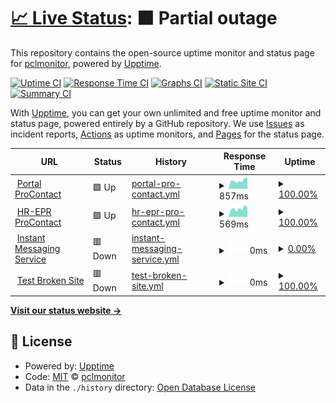 # [📈 Live Status](https://portal.procontact-solutions.fr): <!--live status--> **🟧 Partial outage**

This repository contains the open-source uptime monitor and status page for [pclmonitor](https://portal.procontact-solutions.fr), powered by [Upptime](https://github.com/upptime/upptime).

[![Uptime CI](https://github.com/pclmonitor/sv_uptime/workflows/Uptime%20CI/badge.svg)](https://github.com/pclmonitor/sv_uptime/actions?query=workflow%3A%22Uptime+CI%22)
[![Response Time CI](https://github.com/pclmonitor/sv_uptime/workflows/Response%20Time%20CI/badge.svg)](https://github.com/pclmonitor/sv_uptime/actions?query=workflow%3A%22Response+Time+CI%22)
[![Graphs CI](https://github.com/pclmonitor/sv_uptime/workflows/Graphs%20CI/badge.svg)](https://github.com/pclmonitor/sv_uptime/actions?query=workflow%3A%22Graphs+CI%22)
[![Static Site CI](https://github.com/pclmonitor/sv_uptime/workflows/Static%20Site%20CI/badge.svg)](https://github.com/pclmonitor/sv_uptime/actions?query=workflow%3A%22Static+Site+CI%22)
[![Summary CI](https://github.com/pclmonitor/sv_uptime/workflows/Summary%20CI/badge.svg)](https://github.com/pclmonitor/sv_uptime/actions?query=workflow%3A%22Summary+CI%22)

With [Upptime](https://upptime.js.org), you can get your own unlimited and free uptime monitor and status page, powered entirely by a GitHub repository. We use [Issues](https://github.com/pclmonitor/sv_uptime/issues) as incident reports, [Actions](https://github.com/pclmonitor/sv_uptime/actions) as uptime monitors, and [Pages](https://portal.procontact-solutions.fr) for the status page.

<!--start: status pages-->
<!-- This summary is generated by Upptime (https://github.com/upptime/upptime) -->
<!-- Do not edit this manually, your changes will be overwritten -->
<!-- prettier-ignore -->
| URL | Status | History | Response Time | Uptime |
| --- | ------ | ------- | ------------- | ------ |
| <img alt="" src="https://favicons.githubusercontent.com/portal.procontact-solutions.fr" height="13"> [Portal ProContact](https://portal.procontact-solutions.fr) | 🟩 Up | [portal-pro-contact.yml](https://github.com/pclmonitor/sv_uptime/commits/HEAD/history/portal-pro-contact.yml) | <details><summary><img alt="Response time graph" src="./graphs/portal-pro-contact/response-time-week.png" height="20"> 857ms</summary><br><a href="https://portal.procontact-solutions.fr/history/portal-pro-contact"><img alt="Response time 826" src="https://img.shields.io/endpoint?url=https%3A%2F%2Fraw.githubusercontent.com%2Fpclmonitor%2Fsv_uptime%2FHEAD%2Fapi%2Fportal-pro-contact%2Fresponse-time.json"></a><br><a href="https://portal.procontact-solutions.fr/history/portal-pro-contact"><img alt="24-hour response time 909" src="https://img.shields.io/endpoint?url=https%3A%2F%2Fraw.githubusercontent.com%2Fpclmonitor%2Fsv_uptime%2FHEAD%2Fapi%2Fportal-pro-contact%2Fresponse-time-day.json"></a><br><a href="https://portal.procontact-solutions.fr/history/portal-pro-contact"><img alt="7-day response time 857" src="https://img.shields.io/endpoint?url=https%3A%2F%2Fraw.githubusercontent.com%2Fpclmonitor%2Fsv_uptime%2FHEAD%2Fapi%2Fportal-pro-contact%2Fresponse-time-week.json"></a><br><a href="https://portal.procontact-solutions.fr/history/portal-pro-contact"><img alt="30-day response time 826" src="https://img.shields.io/endpoint?url=https%3A%2F%2Fraw.githubusercontent.com%2Fpclmonitor%2Fsv_uptime%2FHEAD%2Fapi%2Fportal-pro-contact%2Fresponse-time-month.json"></a><br><a href="https://portal.procontact-solutions.fr/history/portal-pro-contact"><img alt="1-year response time 826" src="https://img.shields.io/endpoint?url=https%3A%2F%2Fraw.githubusercontent.com%2Fpclmonitor%2Fsv_uptime%2FHEAD%2Fapi%2Fportal-pro-contact%2Fresponse-time-year.json"></a></details> | <details><summary><a href="https://portal.procontact-solutions.fr/history/portal-pro-contact">100.00%</a></summary><a href="https://portal.procontact-solutions.fr/history/portal-pro-contact"><img alt="All-time uptime 100.00%" src="https://img.shields.io/endpoint?url=https%3A%2F%2Fraw.githubusercontent.com%2Fpclmonitor%2Fsv_uptime%2FHEAD%2Fapi%2Fportal-pro-contact%2Fuptime.json"></a><br><a href="https://portal.procontact-solutions.fr/history/portal-pro-contact"><img alt="24-hour uptime 100.00%" src="https://img.shields.io/endpoint?url=https%3A%2F%2Fraw.githubusercontent.com%2Fpclmonitor%2Fsv_uptime%2FHEAD%2Fapi%2Fportal-pro-contact%2Fuptime-day.json"></a><br><a href="https://portal.procontact-solutions.fr/history/portal-pro-contact"><img alt="7-day uptime 100.00%" src="https://img.shields.io/endpoint?url=https%3A%2F%2Fraw.githubusercontent.com%2Fpclmonitor%2Fsv_uptime%2FHEAD%2Fapi%2Fportal-pro-contact%2Fuptime-week.json"></a><br><a href="https://portal.procontact-solutions.fr/history/portal-pro-contact"><img alt="30-day uptime 100.00%" src="https://img.shields.io/endpoint?url=https%3A%2F%2Fraw.githubusercontent.com%2Fpclmonitor%2Fsv_uptime%2FHEAD%2Fapi%2Fportal-pro-contact%2Fuptime-month.json"></a><br><a href="https://portal.procontact-solutions.fr/history/portal-pro-contact"><img alt="1-year uptime 100.00%" src="https://img.shields.io/endpoint?url=https%3A%2F%2Fraw.githubusercontent.com%2Fpclmonitor%2Fsv_uptime%2FHEAD%2Fapi%2Fportal-pro-contact%2Fuptime-year.json"></a></details>
| <img alt="" src="https://favicons.githubusercontent.com/erp.procontact-solutions.fr" height="13"> [HR-EPR ProContact](https://erp.procontact-solutions.fr) | 🟩 Up | [hr-epr-pro-contact.yml](https://github.com/pclmonitor/sv_uptime/commits/HEAD/history/hr-epr-pro-contact.yml) | <details><summary><img alt="Response time graph" src="./graphs/hr-epr-pro-contact/response-time-week.png" height="20"> 569ms</summary><br><a href="https://portal.procontact-solutions.fr/history/hr-epr-pro-contact"><img alt="Response time 605" src="https://img.shields.io/endpoint?url=https%3A%2F%2Fraw.githubusercontent.com%2Fpclmonitor%2Fsv_uptime%2FHEAD%2Fapi%2Fhr-epr-pro-contact%2Fresponse-time.json"></a><br><a href="https://portal.procontact-solutions.fr/history/hr-epr-pro-contact"><img alt="24-hour response time 558" src="https://img.shields.io/endpoint?url=https%3A%2F%2Fraw.githubusercontent.com%2Fpclmonitor%2Fsv_uptime%2FHEAD%2Fapi%2Fhr-epr-pro-contact%2Fresponse-time-day.json"></a><br><a href="https://portal.procontact-solutions.fr/history/hr-epr-pro-contact"><img alt="7-day response time 569" src="https://img.shields.io/endpoint?url=https%3A%2F%2Fraw.githubusercontent.com%2Fpclmonitor%2Fsv_uptime%2FHEAD%2Fapi%2Fhr-epr-pro-contact%2Fresponse-time-week.json"></a><br><a href="https://portal.procontact-solutions.fr/history/hr-epr-pro-contact"><img alt="30-day response time 605" src="https://img.shields.io/endpoint?url=https%3A%2F%2Fraw.githubusercontent.com%2Fpclmonitor%2Fsv_uptime%2FHEAD%2Fapi%2Fhr-epr-pro-contact%2Fresponse-time-month.json"></a><br><a href="https://portal.procontact-solutions.fr/history/hr-epr-pro-contact"><img alt="1-year response time 605" src="https://img.shields.io/endpoint?url=https%3A%2F%2Fraw.githubusercontent.com%2Fpclmonitor%2Fsv_uptime%2FHEAD%2Fapi%2Fhr-epr-pro-contact%2Fresponse-time-year.json"></a></details> | <details><summary><a href="https://portal.procontact-solutions.fr/history/hr-epr-pro-contact">100.00%</a></summary><a href="https://portal.procontact-solutions.fr/history/hr-epr-pro-contact"><img alt="All-time uptime 100.00%" src="https://img.shields.io/endpoint?url=https%3A%2F%2Fraw.githubusercontent.com%2Fpclmonitor%2Fsv_uptime%2FHEAD%2Fapi%2Fhr-epr-pro-contact%2Fuptime.json"></a><br><a href="https://portal.procontact-solutions.fr/history/hr-epr-pro-contact"><img alt="24-hour uptime 100.00%" src="https://img.shields.io/endpoint?url=https%3A%2F%2Fraw.githubusercontent.com%2Fpclmonitor%2Fsv_uptime%2FHEAD%2Fapi%2Fhr-epr-pro-contact%2Fuptime-day.json"></a><br><a href="https://portal.procontact-solutions.fr/history/hr-epr-pro-contact"><img alt="7-day uptime 100.00%" src="https://img.shields.io/endpoint?url=https%3A%2F%2Fraw.githubusercontent.com%2Fpclmonitor%2Fsv_uptime%2FHEAD%2Fapi%2Fhr-epr-pro-contact%2Fuptime-week.json"></a><br><a href="https://portal.procontact-solutions.fr/history/hr-epr-pro-contact"><img alt="30-day uptime 100.00%" src="https://img.shields.io/endpoint?url=https%3A%2F%2Fraw.githubusercontent.com%2Fpclmonitor%2Fsv_uptime%2FHEAD%2Fapi%2Fhr-epr-pro-contact%2Fuptime-month.json"></a><br><a href="https://portal.procontact-solutions.fr/history/hr-epr-pro-contact"><img alt="1-year uptime 100.00%" src="https://img.shields.io/endpoint?url=https%3A%2F%2Fraw.githubusercontent.com%2Fpclmonitor%2Fsv_uptime%2FHEAD%2Fapi%2Fhr-epr-pro-contact%2Fuptime-year.json"></a></details>
| <img alt="" src="https://favicons.githubusercontent.com/im.procontact-solutions.fr" height="13"> [Instant Messaging Service](https://im.procontact-solutions.fr) | 🟥 Down | [instant-messaging-service.yml](https://github.com/pclmonitor/sv_uptime/commits/HEAD/history/instant-messaging-service.yml) | <details><summary><img alt="Response time graph" src="./graphs/instant-messaging-service/response-time-week.png" height="20"> 0ms</summary><br><a href="https://portal.procontact-solutions.fr/history/instant-messaging-service"><img alt="Response time 0" src="https://img.shields.io/endpoint?url=https%3A%2F%2Fraw.githubusercontent.com%2Fpclmonitor%2Fsv_uptime%2FHEAD%2Fapi%2Finstant-messaging-service%2Fresponse-time.json"></a><br><a href="https://portal.procontact-solutions.fr/history/instant-messaging-service"><img alt="24-hour response time 0" src="https://img.shields.io/endpoint?url=https%3A%2F%2Fraw.githubusercontent.com%2Fpclmonitor%2Fsv_uptime%2FHEAD%2Fapi%2Finstant-messaging-service%2Fresponse-time-day.json"></a><br><a href="https://portal.procontact-solutions.fr/history/instant-messaging-service"><img alt="7-day response time 0" src="https://img.shields.io/endpoint?url=https%3A%2F%2Fraw.githubusercontent.com%2Fpclmonitor%2Fsv_uptime%2FHEAD%2Fapi%2Finstant-messaging-service%2Fresponse-time-week.json"></a><br><a href="https://portal.procontact-solutions.fr/history/instant-messaging-service"><img alt="30-day response time 0" src="https://img.shields.io/endpoint?url=https%3A%2F%2Fraw.githubusercontent.com%2Fpclmonitor%2Fsv_uptime%2FHEAD%2Fapi%2Finstant-messaging-service%2Fresponse-time-month.json"></a><br><a href="https://portal.procontact-solutions.fr/history/instant-messaging-service"><img alt="1-year response time 0" src="https://img.shields.io/endpoint?url=https%3A%2F%2Fraw.githubusercontent.com%2Fpclmonitor%2Fsv_uptime%2FHEAD%2Fapi%2Finstant-messaging-service%2Fresponse-time-year.json"></a></details> | <details><summary><a href="https://portal.procontact-solutions.fr/history/instant-messaging-service">0.00%</a></summary><a href="https://portal.procontact-solutions.fr/history/instant-messaging-service"><img alt="All-time uptime 0.00%" src="https://img.shields.io/endpoint?url=https%3A%2F%2Fraw.githubusercontent.com%2Fpclmonitor%2Fsv_uptime%2FHEAD%2Fapi%2Finstant-messaging-service%2Fuptime.json"></a><br><a href="https://portal.procontact-solutions.fr/history/instant-messaging-service"><img alt="24-hour uptime 0.00%" src="https://img.shields.io/endpoint?url=https%3A%2F%2Fraw.githubusercontent.com%2Fpclmonitor%2Fsv_uptime%2FHEAD%2Fapi%2Finstant-messaging-service%2Fuptime-day.json"></a><br><a href="https://portal.procontact-solutions.fr/history/instant-messaging-service"><img alt="7-day uptime 0.00%" src="https://img.shields.io/endpoint?url=https%3A%2F%2Fraw.githubusercontent.com%2Fpclmonitor%2Fsv_uptime%2FHEAD%2Fapi%2Finstant-messaging-service%2Fuptime-week.json"></a><br><a href="https://portal.procontact-solutions.fr/history/instant-messaging-service"><img alt="30-day uptime 0.00%" src="https://img.shields.io/endpoint?url=https%3A%2F%2Fraw.githubusercontent.com%2Fpclmonitor%2Fsv_uptime%2FHEAD%2Fapi%2Finstant-messaging-service%2Fuptime-month.json"></a><br><a href="https://portal.procontact-solutions.fr/history/instant-messaging-service"><img alt="1-year uptime 0.00%" src="https://img.shields.io/endpoint?url=https%3A%2F%2Fraw.githubusercontent.com%2Fpclmonitor%2Fsv_uptime%2FHEAD%2Fapi%2Finstant-messaging-service%2Fuptime-year.json"></a></details>
| <img alt="" src="https://favicons.githubusercontent.com/thissitedoesnotexist.koj.co" height="13"> [Test Broken Site](https://thissitedoesnotexist.koj.co) | 🟥 Down | [test-broken-site.yml](https://github.com/pclmonitor/sv_uptime/commits/HEAD/history/test-broken-site.yml) | <details><summary><img alt="Response time graph" src="./graphs/test-broken-site/response-time-week.png" height="20"> 0ms</summary><br><a href="https://portal.procontact-solutions.fr/history/test-broken-site"><img alt="Response time 0" src="https://img.shields.io/endpoint?url=https%3A%2F%2Fraw.githubusercontent.com%2Fpclmonitor%2Fsv_uptime%2FHEAD%2Fapi%2Ftest-broken-site%2Fresponse-time.json"></a><br><a href="https://portal.procontact-solutions.fr/history/test-broken-site"><img alt="24-hour response time 0" src="https://img.shields.io/endpoint?url=https%3A%2F%2Fraw.githubusercontent.com%2Fpclmonitor%2Fsv_uptime%2FHEAD%2Fapi%2Ftest-broken-site%2Fresponse-time-day.json"></a><br><a href="https://portal.procontact-solutions.fr/history/test-broken-site"><img alt="7-day response time 0" src="https://img.shields.io/endpoint?url=https%3A%2F%2Fraw.githubusercontent.com%2Fpclmonitor%2Fsv_uptime%2FHEAD%2Fapi%2Ftest-broken-site%2Fresponse-time-week.json"></a><br><a href="https://portal.procontact-solutions.fr/history/test-broken-site"><img alt="30-day response time 0" src="https://img.shields.io/endpoint?url=https%3A%2F%2Fraw.githubusercontent.com%2Fpclmonitor%2Fsv_uptime%2FHEAD%2Fapi%2Ftest-broken-site%2Fresponse-time-month.json"></a><br><a href="https://portal.procontact-solutions.fr/history/test-broken-site"><img alt="1-year response time 0" src="https://img.shields.io/endpoint?url=https%3A%2F%2Fraw.githubusercontent.com%2Fpclmonitor%2Fsv_uptime%2FHEAD%2Fapi%2Ftest-broken-site%2Fresponse-time-year.json"></a></details> | <details><summary><a href="https://portal.procontact-solutions.fr/history/test-broken-site">100.00%</a></summary><a href="https://portal.procontact-solutions.fr/history/test-broken-site"><img alt="All-time uptime 100.00%" src="https://img.shields.io/endpoint?url=https%3A%2F%2Fraw.githubusercontent.com%2Fpclmonitor%2Fsv_uptime%2FHEAD%2Fapi%2Ftest-broken-site%2Fuptime.json"></a><br><a href="https://portal.procontact-solutions.fr/history/test-broken-site"><img alt="24-hour uptime 100.00%" src="https://img.shields.io/endpoint?url=https%3A%2F%2Fraw.githubusercontent.com%2Fpclmonitor%2Fsv_uptime%2FHEAD%2Fapi%2Ftest-broken-site%2Fuptime-day.json"></a><br><a href="https://portal.procontact-solutions.fr/history/test-broken-site"><img alt="7-day uptime 100.00%" src="https://img.shields.io/endpoint?url=https%3A%2F%2Fraw.githubusercontent.com%2Fpclmonitor%2Fsv_uptime%2FHEAD%2Fapi%2Ftest-broken-site%2Fuptime-week.json"></a><br><a href="https://portal.procontact-solutions.fr/history/test-broken-site"><img alt="30-day uptime 100.00%" src="https://img.shields.io/endpoint?url=https%3A%2F%2Fraw.githubusercontent.com%2Fpclmonitor%2Fsv_uptime%2FHEAD%2Fapi%2Ftest-broken-site%2Fuptime-month.json"></a><br><a href="https://portal.procontact-solutions.fr/history/test-broken-site"><img alt="1-year uptime 100.00%" src="https://img.shields.io/endpoint?url=https%3A%2F%2Fraw.githubusercontent.com%2Fpclmonitor%2Fsv_uptime%2FHEAD%2Fapi%2Ftest-broken-site%2Fuptime-year.json"></a></details>

<!--end: status pages-->

[**Visit our status website →**](https://portal.procontact-solutions.fr)

## 📄 License

- Powered by: [Upptime](https://github.com/upptime/upptime)
- Code: [MIT](./LICENSE) © [pclmonitor](https://portal.procontact-solutions.fr)
- Data in the `./history` directory: [Open Database License](https://opendatacommons.org/licenses/odbl/1-0/)
